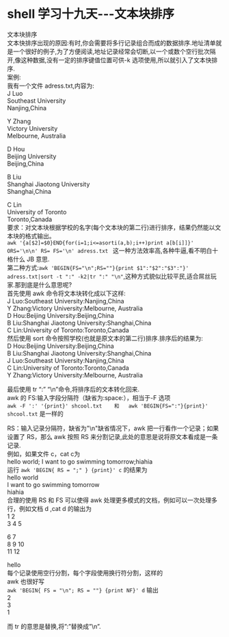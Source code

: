 # shell 学习十九天---文本块排序

文本块排序  
文本快排序出现的原因:有时,你会需要将多行记录组合而成的数据排序.地址清单就是一个很好的例子,为了方便阅读,地址记录经常会切断,以一个或数个空行批次隔开,像这种数据,没有一定的排序键值位置可供-k 选项使用,所以就引入了文本快排序.  
案例:  
我有一个文件 adress.txt,内容为:  
J Luo  
Southeast University  
Nanjing,China  
 
Y Zhang  
Victory University  
Melbourne, Australia  

D Hou  
Beijing University  
Beijing,China  


B Liu  
Shanghai Jiaotong University  
Shanghai,China  

C Lin  
University of Toronto  
Toronto,Canada  
要求：对文本块根据学校的名字(每个文本块的第二行)进行排序，结果仍然能以文本块的格式输出。  
```awk '{a[$2]=$0}END{for(i=1;i<=asorti(a,b);i++)print a[b[i]]}' ORS='\n\n' RS= FS='\n' adress.txt ``` 这一种方法效率高,各种牛逼,看不明白十格什么 JB 意思.  
第二种方式:```awk 'BEGIN{FS="\n";RS=""}{print $1":"$2":"$3":"}' adress.txt|sort -t ":" -k2|tr ":" "\n"```,这种方式貌似比较平民,适合屌丝玩家.那到底是什么意思呢?  
首先使用 awk 命令将文本块转化成以下这样:  
J Luo:Southeast University:Nanjing,China  
Y Zhang:Victory University:Melbourne, Australia  
D Hou:Beijing University:Beijing,China  
B Liu:Shanghai Jiaotong University:Shanghai,China  
C Lin:University of Toronto:Toronto,Canada  
然后使用 sort 命令按照学校(也就是原文本的第二行)排序.排序后的结果为:  
D Hou:Beijing University:Beijing,China  
B Liu:Shanghai Jiaotong University:Shanghai,China  
J Luo:Southeast University:Nanjing,China  
C Lin:University of Toronto:Toronto,Canada  
Y Zhang:Victory University:Melbourne, Australia  
 
最后使用 tr “:” “\n”命令,将排序后的文本转化回来.  
awk 的 FS:输入字段分隔符（缺省为:space:），相当于-F 选项  
```awk -F ':' '{print}' shcool.txt    和   awk 'BEGIN{FS=":"}{print}' shcool.txt``` 是一样的
 
RS：输入记录分隔符，缺省为"\n"缺省情况下，awk 把一行看作一个记录；如果设置了 RS，那么 awk 按照 RS 来分割记录,此处的意思是说将原文本看成是一条记录.  
例如，如果文件 c，cat c为  
hello world; I want to go swimming tomorrow;hiahia  
运行 ```awk 'BEGIN{ RS = ";" } {print}' c``` 的结果为  
hello world  
I want to go swimming tomorrow  
hiahia  
合理的使用 RS 和 FS 可以使得 awk 处理更多模式的文档，例如可以一次处理多行，例如文档 d ,cat d 的输出为  
1 2  
3 4 5  
 
6 7  
8 9 10  
11 12  
 
hello  
每个记录使用空行分割，每个字段使用换行符分割，这样的  
awk 也很好写  
```awk 'BEGIN{ FS = "\n"; RS = ""} {print NF}' d``` 输出  
2  
3  
1  
 
而 tr 的意思是替换,将”:”替换成”\n”.  